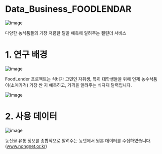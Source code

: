 # Data_Business_FOODLENDAR
![image](https://github.com/khuda-5th/Data_Business_FOODLENDAR/assets/127953992/e7841e26-88ba-4b39-8316-352a6af8ab1a)

다양한 농식품들의 가장 저렴한 달을 예측해 알려주는 캘린더 서비스

# 1. 연구 배경
 ![image](https://github.com/khuda-5th/Data_Business_FOODLENDAR/assets/127953992/9d531989-3676-423c-9d22-714dd025d108)

FoodLender 프로젝트는 식비가 고민인 자취생, 특히 대학생들을 위해 언제 농수삭품이(소매가격) 가장 싼 지 예측하고, 가격을 알려주는 식자재 달력입니다.

![image](https://github.com/khuda-5th/Data_Business_FOODLENDAR/assets/127953992/f45582b6-4948-405b-a419-be64be14c4e8)

# 2. 사용 데이터
![image](https://github.com/khuda-5th/Data_Business_FOODLENDAR/assets/127953992/038bf7dd-9307-4cea-b565-32e27db2f950)

농산물 유통 정보를 종합적으로 알려주는 농넷에서 원본 데이터를 수집하였습니다.
(www.nongnet.or.kr)
